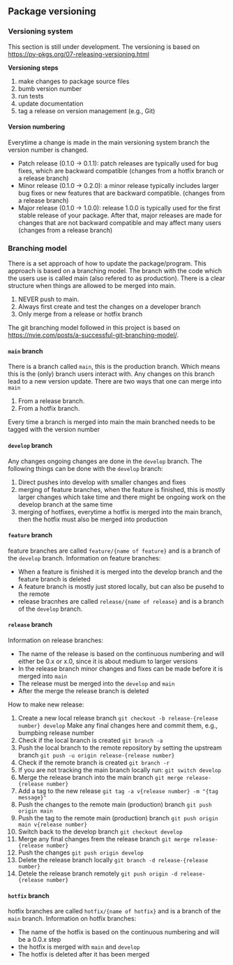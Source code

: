 
## Package versioning 
### Versioning system
This section is still under development. The versioning is based on https://py-pkgs.org/07-releasing-versioning.html

**Versioning steps**
1. make changes to package source files
2. bumb version number
3. run tests
4. update documentation
5. tag a release on version management (e.g., Git)
#### Version numbering
Everytime a change is made in the main versioning system branch the version number is changed.
- Patch release (0.1.0 -> 0.1.1): patch releases are typically used for bug fixes, which are backward compatible (changes from a hotfix branch or a release branch)
- Minor release (0.1.0 -> 0.2.0): a minor release typically includes larger bug fixes or new features that are backward compatible. (changes from a release branch)
- Major release (0.1.0 -> 1.0.0): release 1.0.0 is typically used for the first stable release of your package. After that, major releases are made for changes that are not backward compatible and may affect many users (changes from a release branch)
### Branching model
There is a set approach of how to update the package/program. This approach is based on a branching model. The branch with the code which the users use is called main (also refered to as production). There is a clear structure when things are allowed to be merged into main. 
1. NEVER push to main. 
2. Always first create and test the changes on a developer branch 
3. Only merge from a release or hotfix branch

The git branching model followed in this project is based on https://nvie.com/posts/a-successful-git-branching-model/.
#### `main` branch
There is a branch called `main`, this is the production branch. Which means this is the (only) branch users interact with. Any changes on this branch lead to a new version update. There are two ways that one can merge into  `main`
1. From a release branch.
2. From a hotfix branch.

Every time a branch is merged into main the main branched needs to be tagged with the version number
#### `develop` branch
Any changes ongoing changes are done in the `develop` branch. The following things can be done with the `develop` branch:
1. Direct pushes into develop with smaller changes and fixes
2. merging of feature branches, when the feature is finished, this is mostly larger changes which take time and there might be ongoing work on the develop branch at the same time
3. merging of hotfixes, everytime a hotfix is merged into the main branch, then the hotfix must also be merged into production
#### `feature` branch
feature branches are called `feature/{name of feature}` and is a branch of the `develop` branch. Information on feature branches:
- When a feature is finished it is merged into the develop branch and the feature branch is deleted
- A feature branch is mostly just stored locally, but can also be pusehd to the remote
- release bracnhes are called `release/{name of release}` and is a branch of the `develop` branch. 
#### `release` branch
Information on release branches:
- The name of the release is based on the continuous numbering and will either be 0.x or x.0, since it is about medium to larger versions
- In the release branch minor changes and fixes can be made before it is merged into `main`
- The release must be merged into the `develop` and `main`
- After the merge the release branch is deleted

How to make new release:
1. Create a new local release branch 
    ``` git checkout -b release-{release number} develop ```
    Make any final changes here and commit them, e.g., bumpbing release number
2. Check if the local branch is created
    ``` git branch -a ```
3. Push the local branch to the remote repository by setting the upstream branch 
    ``` git push -u origin release-{release number} ```
4. Check if the remote branch is created
    ``` git branch -r ```
5. If you are not tracking the main branch locally run:
    ``` git switch develop ```
6. Merge the release branch into the main branch 
    ``` git merge release-{release number} ```
7. Add a tag to the new release 
    ``` git tag -a v{release number} -m "{tag message}" ```
8. Push the changes to the remote main (production) branch
    ``` git push origin main ```  
9. Push the tag to the remote main (production) branch
    ``` git push origin main v{release number} ```
10. Switch back to the develop branch
    ``` git checkout develop ```
11. Merge any final changes frem the release branch 
    ``` git merge release-{release number} ```
12. Push the changes
    ``` git push origin develop ``` 
13. Delete the release branch locally
    ``` git branch -d release-{release number} ```
14. Detele the release branch remotely 
    ``` git push origin -d release-{release number} ```

#### `hotfix` branch
hotfix branches are called `hotfix/{name of hotfix}` and is a branch of the `main` branch. Information on hotfix branches:
- The name of the hotfix is based on the continuous numbering and will be a 0.0.x step
- the hotfix is merged with `main` and `develop`
- The hotfix is deleted after it has been merged
